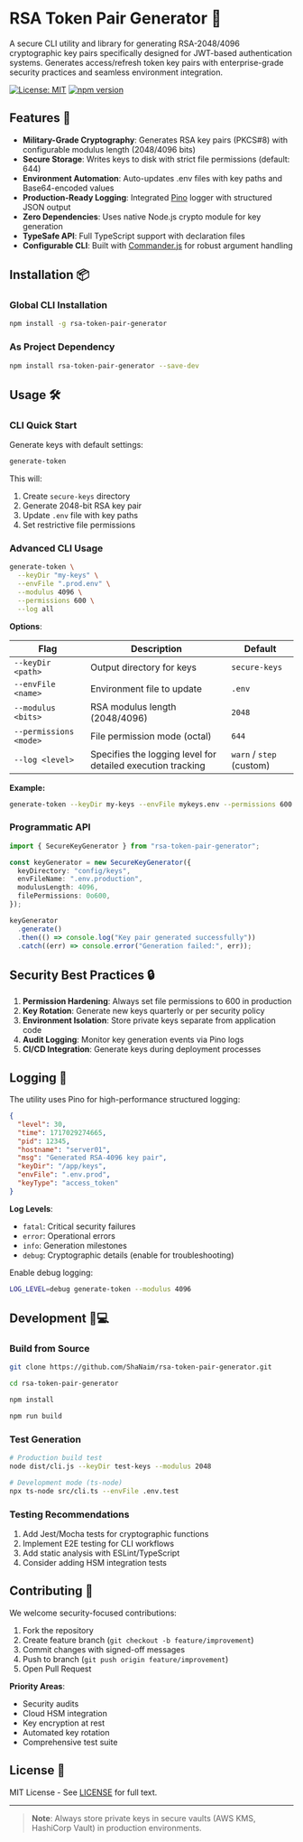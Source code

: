 # RSA Token Pair Generator 🔐

A secure CLI utility and library for generating RSA-2048/4096 cryptographic key pairs specifically designed for JWT-based authentication systems. Generates access/refresh token key pairs with enterprise-grade security practices and seamless environment integration.

[![License: MIT](https://img.shields.io/badge/License-MIT-blue.svg)](https://opensource.org/licenses/MIT)
[![npm version](https://img.shields.io/npm/v/rsa-token-pair-generator)](https://www.npmjs.com/package/rsa-token-pair-generator)

## Features 🚀

- **Military-Grade Cryptography**: Generates RSA key pairs (PKCS#8) with configurable modulus length (2048/4096 bits)
- **Secure Storage**: Writes keys to disk with strict file permissions (default: 644)
- **Environment Automation**: Auto-updates .env files with key paths and Base64-encoded values
- **Production-Ready Logging**: Integrated [Pino](https://getpino.io/) logger with structured JSON output
- **Zero Dependencies**: Uses native Node.js crypto module for key generation
- **TypeSafe API**: Full TypeScript support with declaration files
- **Configurable CLI**: Built with [Commander.js](https://github.com/tj/commander.js) for robust argument handling

## Installation 📦

### Global CLI Installation

```bash
npm install -g rsa-token-pair-generator
```

### As Project Dependency

```bash
npm install rsa-token-pair-generator --save-dev
```

## Usage 🛠️

### CLI Quick Start

Generate keys with default settings:

```bash
generate-token
```

This will:

1.  Create `secure-keys` directory
2.  Generate 2048-bit RSA key pair
3.  Update `.env` file with key paths
4.  Set restrictive file permissions

### Advanced CLI Usage

```bash
generate-token \
  --keyDir "my-keys" \
  --envFile ".prod.env" \
  --modulus 4096 \
  --permissions 600 \
  --log all
```

**Options**:

| Flag                   | Description                                                 | Default                  |
| ---------------------- | ----------------------------------------------------------- | ------------------------ |
| `--keyDir <path>`      | Output directory for keys                                   | `secure-keys`            |
| `--envFile <name>`     | Environment file to update                                  | `.env`                   |
| `--modulus <bits>`     | RSA modulus length (2048/4096)                              | `2048`                   |
| `--permissions <mode>` | File permission mode (octal)                                | `644`                    |
| `--log <level>`        | Specifies the logging level for detailed execution tracking | `warn` / `step` (custom) |

**Example:**

```bash
generate-token --keyDir my-keys --envFile mykeys.env --permissions 600 --modulus 4096
```

### Programmatic API

```typescript
import { SecureKeyGenerator } from "rsa-token-pair-generator";

const keyGenerator = new SecureKeyGenerator({
  keyDirectory: "config/keys",
  envFileName: ".env.production",
  modulusLength: 4096,
  filePermissions: 0o600,
});

keyGenerator
  .generate()
  .then(() => console.log("Key pair generated successfully"))
  .catch((err) => console.error("Generation failed:", err));
```

## Security Best Practices 🔒

1.  **Permission Hardening**: Always set file permissions to 600 in production
2.  **Key Rotation**: Generate new keys quarterly or per security policy
3.  **Environment Isolation**: Store private keys separate from application code
4.  **Audit Logging**: Monitor key generation events via Pino logs
5.  **CI/CD Integration**: Generate keys during deployment processes

## Logging 📝

The utility uses Pino for high-performance structured logging:

```json
{
  "level": 30,
  "time": 1717029274665,
  "pid": 12345,
  "hostname": "server01",
  "msg": "Generated RSA-4096 key pair",
  "keyDir": "/app/keys",
  "envFile": ".env.prod",
  "keyType": "access_token"
}
```

**Log Levels**:

- `fatal`: Critical security failures
- `error`: Operational errors
- `info`: Generation milestones
- `debug`: Cryptographic details (enable for troubleshooting)

Enable debug logging:

```bash
LOG_LEVEL=debug generate-token --modulus 4096
```

## Development 🧑💻

### Build from Source

```bash
git clone https://github.com/ShaNaim/rsa-token-pair-generator.git
```

```bash
cd rsa-token-pair-generator
```

```bash
npm install
```

```bash
npm run build
```

### Test Generation

```bash
# Production build test
node dist/cli.js --keyDir test-keys --modulus 2048

# Development mode (ts-node)
npx ts-node src/cli.ts --envFile .env.test
```

### Testing Recommendations

1.  Add Jest/Mocha tests for cryptographic functions
2.  Implement E2E testing for CLI workflows
3.  Add static analysis with ESLint/TypeScript
4.  Consider adding HSM integration tests

## Contributing 🤝

We welcome security-focused contributions:

1.  Fork the repository
2.  Create feature branch (`git checkout -b feature/improvement`)
3.  Commit changes with signed-off messages
4.  Push to branch (`git push origin feature/improvement`)
5.  Open Pull Request

**Priority Areas**:

- Security audits
- Cloud HSM integration
- Key encryption at rest
- Automated key rotation
- Comprehensive test suite

## License 📄

MIT License - See [LICENSE](https://github.com/ShaNaim/rsa-token-pair-generator/blob/main/LICENSE) for full text.

---

> **Note**: Always store private keys in secure vaults (AWS KMS, HashiCorp Vault) in production environments.
